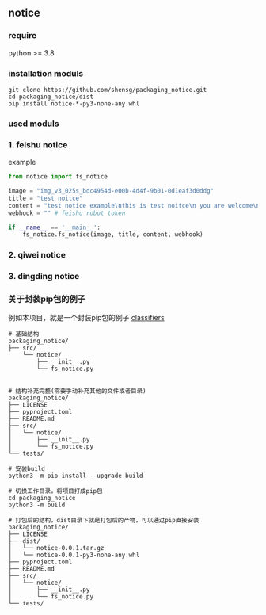 ## notice

### require
python >= 3.8

### installation moduls
```shell
git clone https://github.com/shensg/packaging_notice.git
cd packaging_notice/dist
pip install notice-*-py3-none-any.whl
```

### used moduls


### 1. feishu notice
example
```python
from notice import fs_notice

image = "img_v3_025s_bdc4954d-e00b-4d4f-9b01-0d1eaf3d0ddg"
title = "test noitce"
content = "test notice example\nthis is test noitce\n you are welcome\n"
webhook = "" # feishu robot token

if __name__ == '__main__':
    fs_notice.fs_notice(image, title, content, webhook)
```

### 2. qiwei notice


### 3. dingding notice


### 关于封装pip包的例子
例如本项目，就是一个封装pip包的例子
[classifiers](https://pypi.org/classifiers/)
```
# 基础结构
packaging_notice/
├── src/
    └── notice/
        ├── __init__.py
        └── fs_notice.py


# 结构补充完整(需要手动补充其他的文件或者目录)
packaging_notice/
├── LICENSE
├── pyproject.toml
├── README.md
├── src/
│   └── notice/
│       ├── __init__.py
│       └── fs_notice.py
└── tests/

# 安装build
python3 -m pip install --upgrade build

# 切换工作目录，将项目打成pip包
cd packaging_notice
python3 -m build

# 打包后的结构，dist目录下就是打包后的产物，可以通过pip直接安装
packaging_notice/
├── LICENSE
├── dist/
│   └── notice-0.0.1.tar.gz
│   └── notice-0.0.1-py3-none-any.whl
├── pyproject.toml
├── README.md
├── src/
│   └── notice/
│       ├── __init__.py
│       └── fs_notice.py
└── tests/
```
